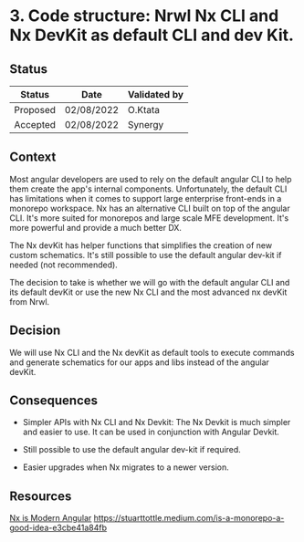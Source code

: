 # 3. Code structure: Nrwl Nx CLI and Nx DevKit as default CLI and dev Kit.
## Status

|Status|Date|Validated by|
|------|----|------------|
|Proposed|02/08/2022|O.Ktata|
|Accepted|02/08/2022|Synergy|

## Context

Most angular developers are used to rely on the default angular CLI to help them create the app's internal components. Unfortunately, the default CLI has limitations when it comes to support large enterprise front-ends in a monorepo workspace.
Nx has an alternative CLI built on top of the angular CLI. It's more suited for monorepos and large scale MFE development. It's more powerful and provide a much better DX.

The Nx devKit has helper functions that simplifies the creation of new custom schematics. It's still possible to use the default angular dev-kit if needed (not recommended).

The decision to take is whether we will go with the default angular CLI and its default devKit or use the new Nx CLI and the most advanced nx devKit from Nrwl.

## Decision
We will use Nx CLI and the Nx devKit as default tools to execute commands and generate schematics for our apps and libs instead of the angular devKit.

## Consequences

- Simpler APIs with Nx CLI and Nx Devkit: The Nx Devkit is much simpler and easier to use. It can be used in conjunction with Angular Devkit.

- Still possible to use the default angular dev-kit if required.
- Easier upgrades when Nx migrates to a newer version.
## Resources
[Nx is Modern Angular](https://blog.nrwl.io/nx-is-modern-angular-bda6cf10746d)
https://stuarttottle.medium.com/is-a-monorepo-a-good-idea-e3cbe41a84fb


